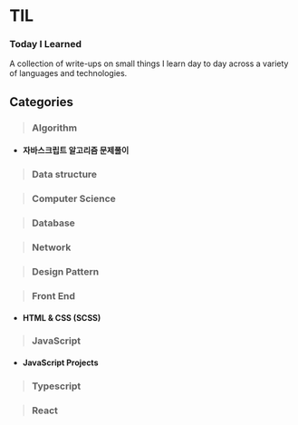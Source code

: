 # TIL

### Today I Learned

A collection of write-ups on small things I learn day to day across a variety of languages and technologies.

## Categories

>### Algorithm

* #### 자바스크립트 알고리즘 문제풀이
  
>### Data structure

>### Computer Science

>### Database

>### Network

>### Design Pattern

>### Front End

* #### HTML & CSS (SCSS)

>### JavaScript

* #### JavaScript Projects

>### Typescript

>### React
